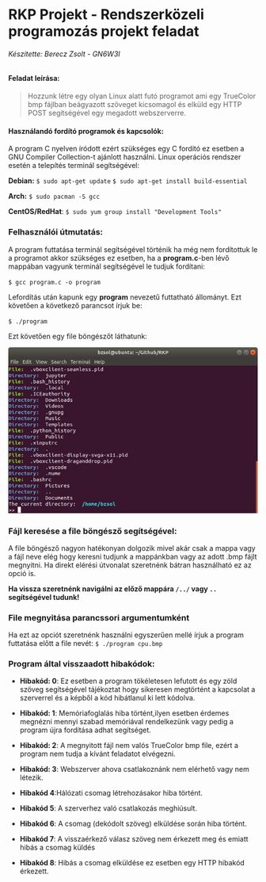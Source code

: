 # RKP Projekt - Rendszerközeli programozás projekt feladat

###### Készítette: Berecz Zsolt - GN6W3I

#### Feladat leírása:

> Hozzunk létre egy olyan Linux alatt futó programot ami egy TrueColor bmp fájlban beágyazott szöveget kicsomagol és elküld egy HTTP POST segítségével egy megadott webszerverre.

#### Használandó fordító programok és kapcsolók:

A program C nyelven íródott ezért szükséges egy C fordító ez esetben a GNU Compiler Collection-t ajánlott használni.
Linux operációs rendszer esetén a telepítés terminál segítségével:

**Debian:**
`$ sudo apt-get update`
`$ sudo apt-get install build-essential`

**Arch:**
`$ sudo pacman -S gcc`

**CentOS/RedHat**:
`$ sudo yum group install "Development Tools"`

### Felhasználói útmutatás:

A program futtatása terminál segítségével történik ha még nem fordítottuk le a programot akkor szükséges ez esetben, ha a **program.c**-ben lévő mappában vagyunk terminál segítségével le tudjuk fordítani:

`$ gcc program.c -o program`

Lefordítás után kapunk egy **program** nevezetű futtatható állományt.
Ezt követően a következő parancsot írjuk be:

`$ ./program`

Ezt követően egy file böngészőt láthatunk:

![](filebrowser.png)

### Fájl keresése a file böngésző segítségével:

A file böngésző nagyon hatékonyan dolgozik mivel akár csak a mappa vagy a fájl neve elég hogy keresni tudjunk a mappánkban vagy az adott .bmp fájlt megnyitni.
Ha direkt elérési útvonalat szeretnénk bátran használható ez az opció is.

**Ha vissza szeretnénk navigálni az előző mappára `/../` vagy  `..` segítségével tudunk!**

### File megnyitása parancssori argumentumként

Ha ezt az opciót szeretnénk használni egyszerűen mellé írjuk a program futtatása előtt a file nevét:
`$ ./program cpu.bmp`

### Program által visszaadott hibakódok:

- **Hibakód: 0**: Ez esetben a program tökéletesen lefutott és egy zöld szöveg segítségével tájékoztat hogy sikeresen megtörtént a kapcsolat a szerverrel és a képből a kód hibátlanul ki lett kódolva.
  
- **Hibakód: 1**: Memóriafoglalás hiba történt,ilyen esetben érdemes megnézni mennyi szabad memóriával rendelkezünk vagy pedig a program újra fordítása adhat segítséget.
  
- **Hibakód: 2**: A megnyitott fájl nem valós TrueColor bmp file, ezért a program nem tudja a kívánt feladatot elvégezni.
  
- **Hibakód: 3**: Webszerver ahova csatlakoznánk nem elérhető vagy nem létezik.
  
- **Hibakód 4**:Hálózati csomag létrehozásakor hiba történt.
  
- **Hibakód 5**: A szerverhez való csatlakozás meghiúsult.
  
- **Hibakód 6**: A csomag (dekódolt szöveg) elküldése során hiba történt.

- **Hibakód 7**: A visszaérkező válasz szöveg nem érkezett meg és emiatt hibás a csomag küldés
  
- **Hibakód 8**: Hibás a csomag elküldése ez esetben egy HTTP hibakód érkezett.
